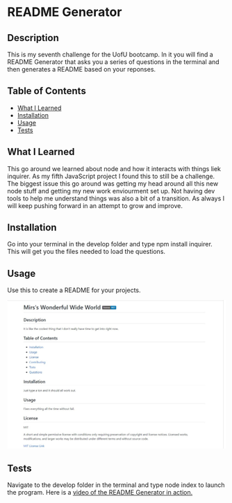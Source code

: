 # README Generator

## Description

This is my seventh challenge for the UofU bootcamp. In it you will find a README Generator that asks you a series of questions in the terminal and then generates a README based on your reponses.

## Table of Contents

- [What I Learned](#what-i-learned)
- [Installation](#installation)
- [Usage](#usage)
- [Tests](#tests)

## What I Learned

This go around we learned about node and how it interacts with things liek inquirer. As my fifth JavaScript project I found this to still be a challenge. The biggest issue this go around was getting my head around all this new node stuff and getting my new work enviourment set up. Not having dev tools to help me understand things was also a bit of a transition. As always I will keep pushing forward in an attempt to grow and improve.

## Installation

Go into your terminal in the develop folder and type npm install inquirer. This will get you the files needed to load the questions.

## Usage

Use this to create a README for your projects.

<img src="assets/images/README-sample.jpg" alt="Brief snip of the a created README">

## Tests

Navigate to the develop folder in the terminal and type node index to launch the program. Here is a <a href="https://watch.screencastify.com/v/uCn6jLgeusmXbaPJAOrq">video of the README Generator in action.</a>
